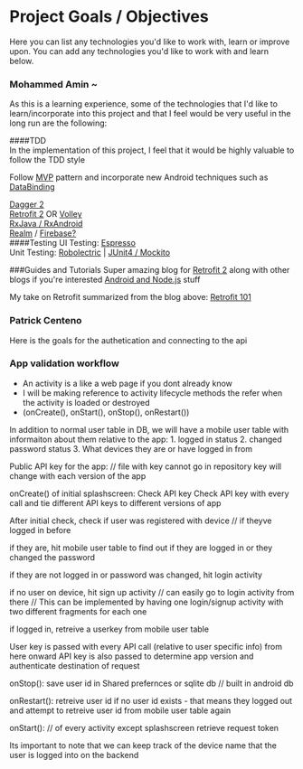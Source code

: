 # Project Goals / Objectives 

Here you can list any technologies you'd like to work with, learn or improve upon.
You can add any technologies you'd like to work with and learn below.

### Mohammed Amin ~
As this is a learning experience, 
some of the technologies that I'd like to learn/incorporate into this project 
and that I feel would be very useful in the long run are the following:  

####TDD  
In the implementation of this project, I feel that it would be highly valuable to follow the TDD style  

Follow [MVP](https://github.com/konmik/konmik.github.io/wiki/Introduction-to-Model-View-Presenter-on-Android) pattern and incorporate new Android techniques such as [DataBinding](https://developer.android.com/topic/libraries/data-binding/index.html)  
  
[Dagger 2](http://google.github.io/dagger/)  
[Retrofit 2](http://square.github.io/retrofit/) OR [Volley](https://android.googlesource.com/platform/frameworks/volley)  
[RxJava / RxAndroid](https://github.com/ReactiveX/RxAndroid)  
[Realm](https://realm.io/) / [Firebase?](https://firebase.google.com/)  
####Testing
UI Testing: [Espresso](https://google.github.io/android-testing-support-library/docs/espresso/)  
Unit Testing: [Robolectric](http://robolectric.org/) | [JUnit4 / Mockito](https://developer.android.com/training/testing/unit-testing/local-unit-tests.html)  

###Guides and Tutorials
Super amazing blog for [Retrofit 2](https://futurestud.io/blog/retrofit-getting-started-and-android-client) along with other blogs if you're interested [Android and Node.js](https://futurestud.io/#popular-blog-series) stuff  
  
My take on Retrofit summarized from the blog above: [Retrofit 101](https://gist.github.com/Arta0613/8c198421d2d2a22b80d5000e343a44f3)  
  

### Patrick Centeno
Here is the goals for the authetication and connecting to the api

 ### App validation workflow
 * An activity is a like a web page if you dont already know
 * I will be making reference to activity lifecycle methods the refer when the activity is loaded or destroyed 
 * (onCreate(), onStart(), onStop(), onRestart())

In addition to normal user table in DB, we will have a mobile user table with informaiton 
about them relative to the app:
	1. logged in status
	2. changed password status
	3. What devices they are or have logged in from



Public API key for the app: // file with key cannot go in repository
key will change with each version of the app 

onCreate() of initial splashscreen:
	Check API key
	Check API key with every call and tie different API keys to different versions of app


After initial check, check if user was registered with device // if theyve logged in before

if they are, hit mobile user table to find out if they are logged in or they changed the password

if they are not logged in or password was changed, hit login activity

if no user on device, hit sign up activity // can easily go to login activity from there
	// This can be implemented by having one login/signup activity with two different fragments for each one

if logged in, retreive a userkey from mobile user table

User key is passed with every API call (relative to user specific info) from here onward
API key is also passed to determine app version and authenticate destination of request


onStop():
	save user id in Shared prefernces or sqlite db // built in android db

onRestart(): 
	retreive user id
	if no user id exists - that means they logged out and attempt to retreive user id from mobile user table again


onStart(): // of every activity except splashscreen
	retrieve request token
	
Its important to note that we can keep track of the device name that the user is logged into on the backend

  

